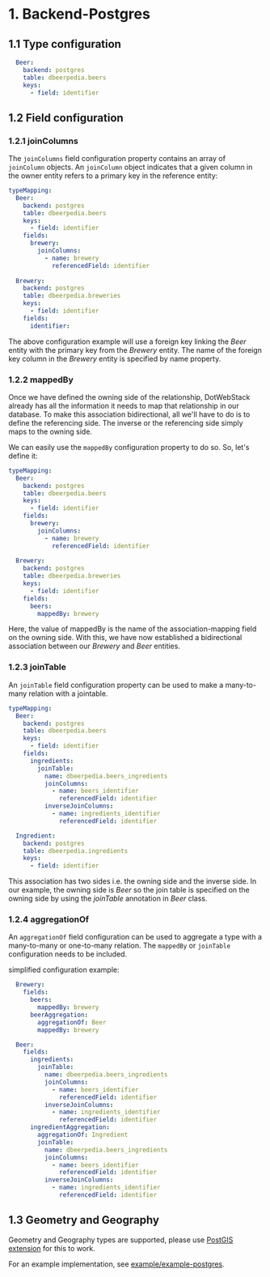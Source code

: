 # 1. Backend-Postgres

## 1.1 Type configuration

```yaml
  Beer:
    backend: postgres
    table: dbeerpedia.beers
    keys:
      - field: identifier
```

## 1.2 Field configuration

### 1.2.1 joinColumns

The `joinColumns` field configuration property contains an array of `joinColumn` objects. An `joinColumn` object indicates that a given column in the owner entity refers to a primary key in the reference entity:

```yaml
typeMapping:
  Beer:
    backend: postgres
    table: dbeerpedia.beers
    keys:
      - field: identifier
    fields:
      brewery:
        joinColumns:
          - name: brewery
            referencedField: identifier
            
  Brewery:
    backend: postgres
    table: dbeerpedia.breweries
    keys:
      - field: identifier
    fields:
      identifier:    
```
The above configuration example will use a foreign key linking the *Beer* entity with the primary key from the *Brewery* entity. The name of the foreign key column in the *Brewery* entity is specified by name property.

### 1.2.2 mappedBy

Once we have defined the owning side of the relationship, DotWebStack already has all the information it needs to map that relationship in our database. To make this association bidirectional, all we'll have to do is to define the referencing side. The inverse or the referencing side simply maps to the owning side.

We can easily use the `mappedBy` configuration property to do so. So, let's define it:
```yaml
typeMapping:
  Beer:
    backend: postgres
    table: dbeerpedia.beers
    keys:
      - field: identifier
    fields:
      brewery:
        joinColumns:
          - name: brewery
            referencedField: identifier
            
  Brewery:
    backend: postgres
    table: dbeerpedia.breweries
    keys:
      - field: identifier
    fields:
      beers:
        mappedBy: brewery
```
Here, the value of mappedBy is the name of the association-mapping field on the owning side. With this, we have now established a bidirectional association between our *Brewery* and *Beer* entities.

### 1.2.3 joinTable

An `joinTable` field configuration property can be used to make a many-to-many relation with a jointable. 

```yaml
typeMapping:
  Beer:
    backend: postgres
    table: dbeerpedia.beers
    keys:
      - field: identifier
    fields:
      ingredients:
        joinTable:
          name: dbeerpedia.beers_ingredients
          joinColumns:
            - name: beers_identifier
              referencedField: identifier
          inverseJoinColumns:
            - name: ingredients_identifier
              referencedField: identifier

  Ingredient:
    backend: postgres
    table: dbeerpedia.ingredients
    keys:
      - field: identifier
```
This association has two sides i.e. the owning side and the inverse side. In our example, the owning side is *Beer* so the join table is specified on the owning side by using the *joinTable* annotation in *Beer* class.

### 1.2.4 aggregationOf

An `aggregationOf` field configuration can be used to aggregate a type with a many-to-many or one-to-many relation.
The `mappedBy` or `joinTable` configuration needs to be included.

simplified configuration example:
```yaml
  Brewery:
    fields:
      beers:
        mappedBy: brewery
      beerAggregation:
        aggregationOf: Beer
        mappedBy: brewery

  Beer:
    fields:
      ingredients:
        joinTable:
          name: dbeerpedia.beers_ingredients
          joinColumns:
            - name: beers_identifier
              referencedField: identifier
          inverseJoinColumns:
            - name: ingredients_identifier
              referencedField: identifier
      ingredientAggregation:
        aggregationOf: Ingredient
        joinTable:
          name: dbeerpedia.beers_ingredients
          joinColumns:
            - name: beers_identifier
              referencedField: identifier
          inverseJoinColumns:
            - name: ingredients_identifier
              referencedField: identifier
```

## 1.3 Geometry and Geography 

Geometry and Geography types are supported, please use [PostGIS extension](https://postgis.net) for this to work.

For an example implementation, see [example/example-postgres](example/example-postgres).
